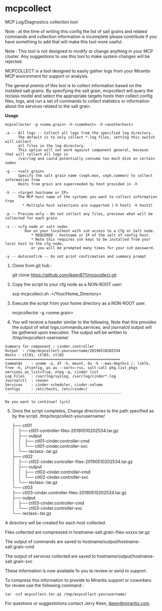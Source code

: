 # mcpcollect
MCP Log/Diagnostics collection tool

Note : at the time of writing this config the list of salt grains and related commands and collection information is incomplete
       please contribute if you have something to add that will make this tool more useful.

Note : This tool is not designed to modify or change anything in your MCP cluster.  Any suggestions to use this tool to
       make system changes will be rejected.

MCPCOLLECT is a tool designed to easily gather logs from your Mirantis MCP environment for support or analysis. 

The general premis of this tool is to collect information based on the installed salt.grains. By specifying the
salt grain, mcpcollect will query the reclass model and select the appropriate targets hosts then collect config 
files, logs, and run a set of commands to collect statistics or information about the services related to the salt grain.

**Usage**

    mcpcollector -g <some.grain> -h <somehost> -h <anotherhost> 

    -a -- All logs -- Collect all logs from the specified log directory.
          The default is to only collect *.log files, setting this switch will collect
          all files in the log directory. 
          This option will not work against component general, because that will collect all logs in
          /var/log and could potentially consume too much disk on certain nodes

    -g -- <salt grain>
          Specify the salt grain name (ceph.mon, ceph.common) to collect information from
          Hosts from grain are superceeded by host provided in -h

    -h -- <target hostname or IP>
          The MCP host name of the systems you want to collect information from
			* Multiple host selections are supported (-h host1 -h host2)

    -p -- Preview only --Do not collect any files, previews what will be collected for each grain

    -s -- <cfg node or salt node>
    		 Run on your localhost with ssh access to a Cfg or Salt node. 
	 			* REQUIRED : hostname or IP of the salt of config host.
	 			* Note this requires ssh keys to be installed from your  local host to the cfg node, 
	 			or you will be prompted many times for your ssh password.

    -y -- Autoconfirm -- Do not print confirmation and summary prompt

1) Clone from git hub :
   
    git clone https://github.com/jkeen871/mcpcollect.git
             
2) Copy the script to your cfg node as a NON-ROOT user:

    scp mcpcollect.sh <hostname or ip of cfg host>:</Your/Home_Directory>
              
3) Execute the script from your home directory as a NON-ROOT user.

    mcpcollector -g <some.grain> 
    
  4) You will receive a header similar to the following.  Note that this provides the output of what logs,commands,services, and journalctl output will be gathered upon execution.
  The output will be written to /tmp/mcpcollect-username/
  
    Summary for component : cinder.controller
    Output  : /tmp/mcpcollect-yourusername/20190510202534
    Hosts : ctl01, ctl03, ctl02
    ===================================================== 
    Commands    : uname -a, df -h, mount, du -h --max-depth=1 /, lsblk, free -h, ifconfig, ps au --sort=-rss, salt-call pkg.list_pkgs versions_as_list=True, ntpq -p, cinder list
    Log Files   : /var/log/syslog, /var/log/cinder*.log
    Journalctl  : <none>
    Services    : cinder-scheduler, cinder-volume
    Configs     : /etc/hosts, /etc/cinder/
     ----------------------------------------------------- 
    
    Do you want to continue? [y/n] 

5) Once the script completes, Change directories to the path specified as by the script. /tmp/mcpcollect-yourusername/

    ├── ctl01  
    │   ├── ctl01-controller-files-20190510202534.tar.gz  
    │   ├── output  
    │   │   ├── ctl01-cinder.controller-cmd  
    │   │   └── ctl01-cinder.controller-svc  
    │   └── reclass-.tar.gz  
    ├── ctl02  
    │   ├── ctl02-cinder.controller-files-20190510202534.tar.gz  
    │   ├── output  
    │   │   ├── ctl02-cinder.controller-cmd  
    │   │   └── ctl02-cinder.controller-svc  
    │   └── reclass-.tar.gz  
    └── ctl03  
        ├── ctl03-cinder.controller-files-20190510202534.tar.gz  
        ├── output  
        │   ├── ctl03-cinder.controller-cmd  
        │   └── ctl03-cinder.controller-svc  
        └── reclass-.tar.gz  
        
A directory will be created for each host collected.

Files collected are compressed in hostname-salt.grain-files-xxxxx.tar.gz

The output of commands are saved to hostname/output/hostname-salt.grain-cmd

The output of services collected are saved to hostname/output/hostname-salt.grain-svc


These information is now available fo you to review or send to support.

To compress this information to provide to Mirantis support or coworkers for review use the following command :

    tar -czf mcpcollect.tar.qz /tmp/mcpcollect-yourusername/


For questions or suggeststions contact Jerry Keen, jkeen@mirantis.com.
